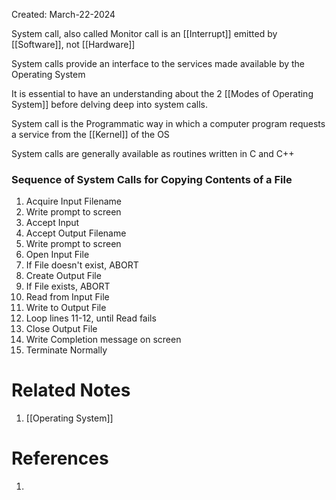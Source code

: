 Created: March-22-2024

System call, also called Monitor call is an [[Interrupt]] emitted by [[Software]], not [[Hardware]]

System calls provide an interface to the services made available by the Operating System

It is essential to have an understanding about the 2 [[Modes of Operating System]] before delving deep into system calls.

System call is the Programmatic way in which a computer program requests a service from the [[Kernel]] of the OS

System calls are generally available as routines written in C and C++
### Sequence of System Calls for Copying Contents of a File

1. Acquire Input Filename
2. Write prompt to screen
3. Accept Input
4. Accept Output Filename
5. Write prompt to screen
6. Open Input File
7. If File doesn't exist, ABORT
8. Create Output File
9. If File exists, ABORT
10. Read from Input File
11. Write to Output File
12. Loop lines 11-12, until Read fails
13. Close Output File
14. Write Completion message on screen
15. Terminate Normally

# Related Notes

1. [[Operating System]]
# References

1. 
